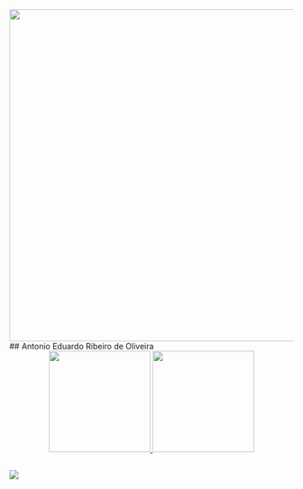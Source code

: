 
<img align="right" height="590em" src="https://gist.githubusercontent.com/AntonioEduardo1998/66c099c63c9d2e1dc8119b25f2248dc0/raw/77fffd5ac22af4105fe611dcbeee5afa502c6015/githubcard.svg"/>
## Antonio Eduardo Ribeiro de Oliveira
<div align="center">
  <a href="https://github.com/AntonioEduardo1998">
  <img height="180em" src="https://github-readme-stats.vercel.app/api?username=AntonioEduardo1998&show_icons=true&theme=tokyonight&include_all_commits=true&count_private=true"/>
  <img height="180em" src="https://github-readme-stats.vercel.app/api/top-langs/?username=AntonioEduardo1998&layout=compact&langs_count=7&theme=tokyonight"/>
</div>
  
  ##
 
<div> 
  <a href="https://www.linkedin.com/in/antonio-eduardo-ribeiro-de-oliveira-9a7278127/" target="_blank"><img src="https://img.shields.io/badge/-LinkedIn-%230077B5?style=for-the-badge&logo=linkedin&logoColor=white" target="_blank"></a>  
</div>
